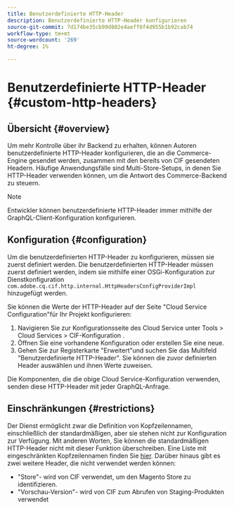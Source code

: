 ```yaml
---
title: Benutzerdefinierte HTTP-Header
description: Benutzerdefinierte HTTP-Header konfigurieren
source-git-commit: 7d174be35cb99d802e4aeff6f4d955b1b92cab74
workflow-type: tm+mt
source-wordcount: '269'
ht-degree: 1%

---
```



# Benutzerdefinierte HTTP-Header {#custom-http-headers}

## Übersicht {#overview}

Um mehr Kontrolle über ihr Backend zu erhalten, können Autoren benutzerdefinierte HTTP-Header konfigurieren, die an die Commerce-Engine gesendet werden, zusammen mit den bereits von CIF gesendeten Headern. Häufige Anwendungsfälle sind Multi-Store-Setups, in denen Sie HTTP-Header verwenden können, um die Antwort des Commerce-Backend zu steuern.

>[!NOTE]
>
>Entwickler können benutzerdefinierte HTTP-Header immer mithilfe der GraphQL-Client-Konfiguration konfigurieren.


## Konfiguration {#configuration}

Um die benutzerdefinierten HTTP-Header zu konfigurieren, müssen sie zuerst definiert werden. Die benutzerdefinierten HTTP-Header müssen zuerst definiert werden, indem sie mithilfe einer OSGi-Konfiguration zur Dienstkonfiguration `com.adobe.cq.cif.http.internal.HttpHeadersConfigProviderImpl` hinzugefügt werden.

Sie können die Werte der HTTP-Header auf der Seite &quot;Cloud Service Configuration&quot;für Ihr Projekt konfigurieren:

1. Navigieren Sie zur Konfigurationsseite des Cloud Service unter Tools > Cloud Services > CIF-Konfiguration .
1. Öffnen Sie eine vorhandene Konfiguration oder erstellen Sie eine neue.
1. Gehen Sie zur Registerkarte &quot;Erweitert&quot;und suchen Sie das Multifeld &quot;Benutzerdefinierte HTTP-Header&quot;. Sie können die zuvor definierten Header auswählen und ihnen Werte zuweisen.

Die Komponenten, die die obige Cloud Service-Konfiguration verwenden, senden diese HTTP-Header mit jeder GraphQL-Anfrage.

## Einschränkungen {#restrictions}

Der Dienst ermöglicht zwar die Definition von Kopfzeilennamen, einschließlich der standardmäßigen, aber sie stehen nicht zur Konfiguration zur Verfügung. Mit anderen Worten, Sie können die standardmäßigen HTTP-Header nicht mit dieser Funktion überschreiben. Eine Liste mit eingeschränkten Kopfzeilennamen finden Sie [hier](https://developer.mozilla.org/en-US/docs/Web/HTTP/Headers). Darüber hinaus gibt es zwei weitere Header, die nicht verwendet werden können:

* &quot;Store&quot;- wird von CIF verwendet, um den Magento Store zu identifizieren.
* &quot;Vorschau-Version&quot;- wird von CIF zum Abrufen von Staging-Produkten verwendet
